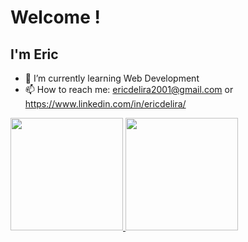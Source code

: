 # Welcome !
## I'm Eric

- 🌱 I’m currently learning Web Development
- 📫 How to reach me: ericdelira2001@gmail.com or https://www.linkedin.com/in/ericdelira/

<div>
  <a href = "https://github.com/EricdeLira">
  <img height = "180em" src = "https://github-readme-stats.vercel.app/api?username=EricdeLira&show_icons=true&theme=omni&include_all_commits=true&count_private=true"/>
  <img height = "180em" src = "https://github-readme-stats.vercel.app/api/top-langs/?username=EricdeLira&layout=compact&langs_count=16&theme=omni"/>
</div>
